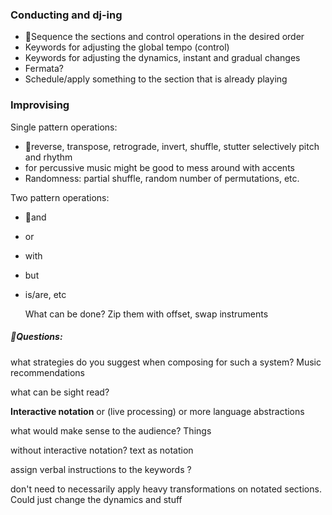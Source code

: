 ### Conducting and dj-ing

- Sequence the sections and control operations in the desired order
- Keywords for adjusting the global tempo (control)
- Keywords for adjusting the dynamics, instant and gradual changes
- Fermata?
- Schedule/apply something to the section that is already playing

### Improvising

Single pattern operations:

- reverse, transpose, retrograde, invert, shuffle, stutter selectively pitch and rhythm
- for percussive music might be good to mess around with accents
- Randomness: partial shuffle, random number of permutations, etc.

Two pattern operations:

- and

- or

- with

- but 

- is/are, etc

  What can be done? Zip them with offset, swap instruments

##### Questions:

what strategies do you suggest when composing for such a system? Music recommendations

what can be sight read?

**Interactive notation** or (live processing) or more language abstractions

what would make sense to the audience? Things

without interactive notation? text as notation

assign verbal instructions to the keywords ?

don't need to necessarily apply heavy transformations on notated sections. Could just change the dynamics and stuff 
